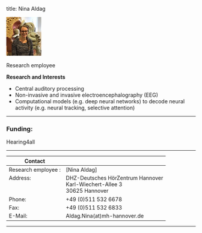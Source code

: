 title: Nina Aldag 


![Nina Aldag](Nina.jpeg)


Research employee	


**Research and Interests**

* Central auditory processing
* Non-invasive and invasive electroencephalography (EEG)
* Computational models (e.g. deep neural networks) to decode neural activity (e.g. neural tracking, selective attention)

---

### Funding:

Hearing4all



---

| Contact                 |                            |
| ------------------------|--------------------------- |
| Research employee	:<br>          | [Nina Aldag] |
| Address: <br><br><br>   | DHZ-Deutsches HörZentrum Hannover<br> Karl-Wiechert-Allee 3 <br> 30625 Hannover |
| Phone:                  | +49 (0)511 532 6678 |
| Fax:                    | +49 (0)511 532 6833 |
| E-Mail:                 |Aldag.Nina(at)mh-hannover.de|

---
    
